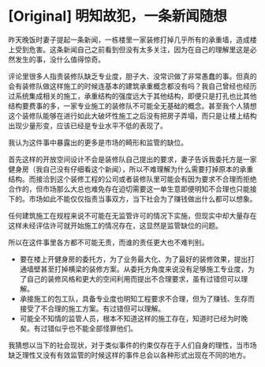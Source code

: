 # [Original] 明知故犯，一条新闻随想


昨天晚饭时妻子提起一条新闻，一栋楼里一家装修打掉几乎所有的承重墙，造成楼上受到危害。这条新闻自己之前看到但没有太多关注，因为在自己的理解里这是必然发生的事，没什么值得惊奇。

评论里很多人指责装修队缺乏专业度，胆子大、没常识做了非常愚蠢的事。但真的会有装修队做这样施工的时候连基本的建筑承重概念都没有吗？我自己曾经也经历过系统集成相关的施工，承重结构的强度远大于其他结构，即便只是打孔也比其他结构要费事的多，一家专业施工的装修队不可能全无基础的概念。甚至我个人猜想这个装修队能够在进行如此大破坏性施工之后没有把房子弄塌，而只是让楼上结构出现少量形变，应该已经是专业水平不低的表现了。

我认为这件事中暴露出的更多是市场的畸形和监管的缺位。

首先这样的开放空间设计不会是装修队自己提出的要求，妻子告诉我委托方是一家健身房（我自己没有仔细看这个新闻），所以不难理解为什么需要打掉原本的承重结构。而接洽到这个装修工程的公司或者装修队里可能会有因为要求不合理而拒绝合作的，但市场那么大总也难免存在迫切需要这一单生意即便明知不合理也只能接下的。市场如此不能仅仅指责当事双方，当下社会为了赚钱做出什么都可以想象。

任何建筑施工在规程来说不可能在无监管许可的情况下实施，但现实中却大量存在这样未经评估许可就开始施工的情况存在，这显然是监管缺位的问题。

所以在这件事里各方都不可能无责，而谁的责任更大也不难判别。

- 要在楼上开健身房的委托方，为了业务最大化、为了最好的装修效果，提出打通墙壁甚至打掉横梁的装修方案。从委托方角度来说没有足够施工专业度，为了自己的装修风格和更大的空间利用而提出不合理要求，虽有过错但可以理解。
- 承接施工的包工队，具备专业度也明知工程要求不合理，但为了赚钱、生存而接受了不合理的施工方案。有过错但可以理解。
- 可能全不知情的监管人员，根本不知道这样的施工存在，知道时已经为时晚矣。有过错似乎也不能全部怪罪他们。

我猜想以当下的社会现状，对于类似事件的约束仅存在于人们自身的理性，当市场缺乏理性又没有有效监管的时候这样的事件总会以各种形式出现在不同的地方。
